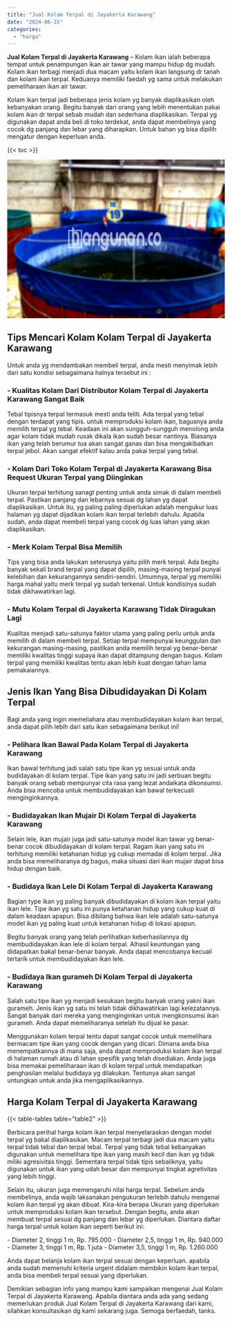 ```yaml
---
title: "Jual Kolam Terpal di Jayakerta Karawang"
date: "2024-06-15"
categories: 
  - "harga"
---
```


**Jual Kolam Terpal di Jayakerta Karawang** – Kolam ikan ialah beberapa tempat untuk penampungan ikan air tawar yang mampu hidup dg mudah. Kolam ikan terbagi menjadi dua macam yaitu kolam ikan langsung dr tanah dan kolam ikan terpal. Keduanya memiliki faedah yg sama untuk melakukan pemeliharaan ikan air tawar.

Kolam ikan terpal jadi beberapa jenis kolam yg banyak diaplikasikan oleh kebanyakan orang. Begitu banyak dari orang yang lebih menentukan pakai kolam ikan dr terpal sebab mudah dan sederhana diaplikasikan. Terpal yg digunakan dapat anda beli di toko terdekat, anda dapat membelinya yang cocok dg panjang dan lebar yang diharapkan. Untuk bahan yg bisa dipilih mengatur dengan keperluan anda.

{{< toc >}}

![Jual Kolam Terpal di Jayakerta Karawang](/images/jual-kolam-terpal-31.png)

## Tips Mencari Kolam Kolam Terpal di Jayakerta Karawang

Untuk anda yg mendambakan membeli terpal, anda mesti menyimak lebih dari satu kondisi sebagaimana halnya tersebut ini :

### \- Kualitas Kolam Dari Distributor Kolam Terpal di Jayakerta Karawang Sangat Baik

Tebal tipisnya terpal termasuk mesti anda teliti. Ada terpal yang tebal dengan terdapat yang tipis. untuk memproduksi kolam ikan, bagusnya anda memilih terpal yg tebal. Keadaan ini akan sungguh-sungguh menolong anda agar kolam tidak mudah rusak dikala ikan sudah besar nantinya. Biasanya ikan yang telah berumur tua akan sangat ganas dan bisa mengakibatkan terpal jebol. Akan sangat efektif kalau anda pakai terpal yang tebal.

### \- Kolam Dari Toko Kolam Terpal di Jayakerta Karawang Bisa Request Ukuran Terpal yang Diinginkan

Ukuran terpal terhitung sanagt penting untuk anda simak di dalam membeli terpal. Pastikan panjang dan lebarnya sesuai dg lahan yg dapat diaplikasikan. Untuk itu, yg paling paling diperlukan adalah mengukur luas halaman yg dapat dijadikan kolam ikan terpal terlebih dahulu. Apabila sudah, anda dapat membeli terpal yang cocok dg luas lahan yang akan diaplikasikan.

### \- Merk Kolam Terpal Bisa Memilih

Tips yang bisa anda lakukan seterusnya yaitu pilih merk terpal. Ada begitu banyak sekali brand terpal yang dapat dipilih, masing-masing terpal punyai kelebihan dan kekurangannya sendiri-sendiri. Umumnya, terpal yg memiliki harga mahal yaitu merk terpal yg sudah terkenal. Untuk kondisinya sudah tidak dikhawatirkan lagi.

### \- Mutu Kolam Terpal di Jayakerta Karawang Tidak Diragukan Lagi

Kualitas menjadi satu-satunya faktor utama yang paling perlu untuk anda memilih di dalam membeli terpal. Setiap terpal mempunyai keunggulan dan kekurangan masing-masing, pastikan anda memilih terpal yg benar-benar memiliki kwalitas tinggi supaya ikan dapat ditampung dengan bagus. Kolam terpal yang memiliki kwalitas tentu akan lebih kuat dengan tahan lama pemakaiannya.

## Jenis Ikan Yang Bisa Dibudidayakan Di Kolam Terpal

Bagi anda yang ingin memeliahara atau membudidayakan kolam ikan terpal, anda dapat pilih lebih dari satu ikan sebagaimana berikut ini!

### \- Pelihara Ikan Bawal Pada Kolam Terpal di Jayakerta Karawang

Ikan bawal terhitung jadi salah satu tipe ikan yg sesuai untuk anda budidayakan di kolam terpal. Tipe ikan yang satu ini jadi serbuan begitu banyak orang sebab mempunyai cita rasa yang lezat andaikata dikonsumsi. Anda bisa mencoba untuk membudidayakan kan bawal terkecuali menginginkannya.

### \- Budidayakan Ikan Mujair Di Kolam Terpal di Jayakerta Karawang

Selain lele, ikan mujair juga jadi satu-satunya model ikan tawar yg benar-benar cocok dibudidayakan di kolam terpal. Ragam ikan yang satu ini terhitung memiliki ketahanan hidup yg cukup memadai di kolam terpal. Jika anda bisa memeliharanya dg bagus, maka situasi dari ikan mujair dapat bisa hidup dengan baik.

### \- Budidaya Ikan Lele Di Kolam Terpal di Jayakerta Karawang

Bagian type ikan yg paling banyak dibudidayakan di kolam ikan terpal yaitu ikan lele. Tipe ikan yg satu ini punya ketahanan hidup yang cukup kuat di dalam keadaan apapun. Bisa dibilang bahwa ikan lele adalah satu-satunya model ikan yg paling kuat untuk ketahanan hidup di lokasi apapun.

Begitu banyak orang yang telah perlihatkan keberhasilannya dg membudidayakan ikan lele di kolam terpal. Alhasil keuntungan yang didapatkan bakal benar-benar banyak. Anda dapat mencobanya kecuali tertarik untuk membudidayakan ikan lele.

### \- Budidaya Ikan gurameh Di Kolam Terpal di Jayakerta Karawang

Salah satu tipe ikan yg menjadi kesukaan begitu banyak orang yakni ikan gurameh. Jenis ikan yg satu ini telah tidak dikhawatirkan lagi kelezatannya. Sangat banyak dari mereka yang menginginkan untuk mengkonsumsi ikan gurameh. Anda dapat memeliharanya setelah itu dijual ke pasar.

Menggunakan kolam terpal tentu dapat sangat cocok untuk memelihara bermacam tipe ikan yang cocok dengan yang dicari. Dimana anda bisa menempatkannya di mana saja, anda dapat memproduksi kolam ikan terpal di halaman rumah atau di lahan spesifik yang telah disediakan. Anda juga bisa memakai pemeliharaan ikan di kolam terpal untuk mendapatkan penghasilan melalui budidaya yg dilakukan. Tentunya akan sangat untungkan untuk anda jika mengaplikasikannya.

## Harga Kolam Terpal di Jayakerta Karawang

{{< table-tables table="table2" >}}

Berbicara perihal harga kolam ikan terpal menyelaraskan dengan model terpal yg bakal diaplikasikan. Macam terpal terbagi jadi dua macam yaitu terpal tidak tebal dan terpal tebal. Terpal yang tidak tebal kebanyakan digunakan untuk memelihara tipe ikan yang masih kecil dan ikan yg tidak miliki agresivitas tinggi. Sementara terpal tidak tipis sebaliknya, yaitu digunakan untuk ikan yang udah besar dan mempunyai tingkat agretivitas yang lebih tinggi.

Selain itu, ukuran juga memengaruhi nilai harga terpal. Sebelum anda membelinya, anda wajib laksanakan pengukuran terlebih dahulu mengenai kolam ikan terpal yg akan dibuat. Kira-kira berapa Ukuran yang diperlukan untuk memproduksi kolam ikan tersebut. Dengan begitu, anda akan membuat terpal sesuai dg panjang dan lebar yg diperlukan. Diantara daftar harga terpal untuk kolam ikan seperti berikut ini:

\- Diameter 2, tinggi 1 m, Rp. 795.000 - Diameter 2,5, tinggi 1 m, Rp. 940.000 - Diameter 3, tinggi 1 m, Rp. 1 juta - Diameter 3,5, tinggi 1 m, Rp. 1.260.000

Anda dapat belanja kolam ikan terpal sesuai dengan keperluan. apabila anda sudah memenuhi kriteria urgent didalam membikin kolam ikan terpal, anda bisa membeli terpal sesuai yang diperlukan.

Demikian sebagian info yang mampu kami sampaikan mengenai Jual Kolam Terpal di Jayakerta Karawang. Apabila diantara anda ada yang sedang memerlukan produk Jual Kolam Terpal di Jayakerta Karawang dari kami, silahkan konsultasikan dg kami sekarang juga. Semoga berfaedah, tanks.
